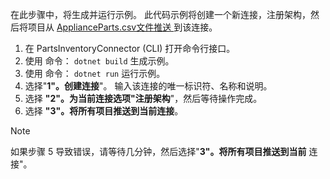 <!-- markdownlint-disable MD002 MD025 MD041 -->

在此步骤中，将生成并运行示例。 此代码示例将创建一个新连接，注册架构，然后将项目从 [ApplianceParts.csv文件推送 ](https://github.com/microsoftgraph/msgraph-search-connector-sample/blob/master/ApplianceParts.csv) 到该连接。

1. 在 PartsInventoryConnector (CLI) 打开命令行接口。
2. 使用 命令： `dotnet build` 生成示例。
3. 使用 命令： `dotnet run` 运行示例。
4. 选择"**1"。创建连接**"。 输入该连接的唯一标识符、名称和说明。
5. 选择 **"2"。为当前连接选项"注册架构**"，然后等待操作完成。
6. 选择 **"3"。将所有项目推送到当前连接**。

  > [!NOTE]
  > 如果步骤 5 导致错误，请等待几分钟，然后选择"**3"。将所有项目推送到当前** 连接"。
